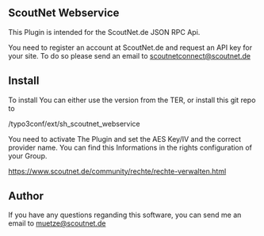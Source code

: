 ScoutNet Webservice
-------------------

This Plugin is intended for the ScoutNet.de JSON RPC Api.

You need to register an account at ScoutNet.de and request an API key for your site.
To do so please send an email to scoutnetconnect@scoutnet.de

Install
-------

To install You can either use the version from the TER, or install this git repo to 

<TYPO3 Dir>/typo3conf/ext/sh_scoutnet_webservice

You need to activate The Plugin and set the AES Key/IV and the correct provider name. 
You can find this Informations in the rights configuration of your Group.

https://www.scoutnet.de/community/rechte/rechte-verwalten.html



Author
------

If you have any questions reganding this software, you can send me an email to muetze@scoutnet.de



